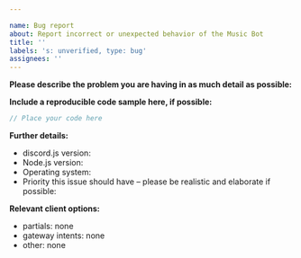 ```yaml
---

name: Bug report
about: Report incorrect or unexpected behavior of the Music Bot
title: ''
labels: 's: unverified, type: bug'
assignees: ''
---
```

<!-- Use Discord for questions: https://discord.gg/g5byf4TS8U -->

**Please describe the problem you are having in as much detail as possible:**

**Include a reproducible code sample here, if possible:**

```js
// Place your code here
```

**Further details:**

- discord.js version:
- Node.js version:
- Operating system:
- Priority this issue should have – please be realistic and elaborate if possible:

**Relevant client options:**

- partials: none
- gateway intents: none
- other: none

<!--
Remove the comment and fill out the commit hash if this applies to you:
(While it's not a requirement to test your issue on the master branch, it would make fixing the problem a lot easier for us, so please do so if possible.)

-->
